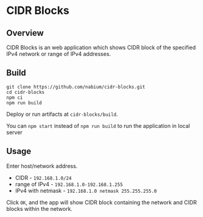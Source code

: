 CIDR Blocks
============================================================

Overview
------------------------------------------------------------

CIDR Blocks is an web application which shows
CIDR block of the specified IPv4 network or range of IPv4 addresses.


Build
------------------------------------------------------------

```
git clone https://github.com/nabium/cidr-blocks.git
cd cidr-blocks
npm ci
npm run build
```

Deploy or run artifacts at `cidr-blocks/build`.

You can `npm start` instead of `npm run build` to run the application in local server


Usage
------------------------------------------------------------

Enter host/network address.

- CIDR - `192.168.1.0/24`
- range of IPv4 - `192.168.1.0-192.168.1.255`
- IPv4 with netmask - `192.168.1.0 netmask 255.255.255.0`

Click `OK`, and the app will show CIDR block containing the network
and CIDR blocks within the network.
